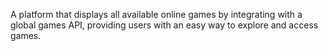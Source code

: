 A platform that displays all available online games by integrating with a global games API, providing users with an easy way to explore and access games.
